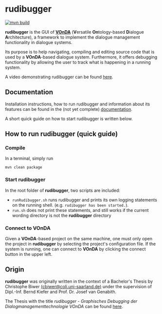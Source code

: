 # rudibugger

[![mvn build](https://github.com/jsteffen/rudibugger/actions/workflows/mvnbuild.yml/badge.svg)](https://github.com/jsteffen/rudibugger/actions/workflows/mvnbuild.yml)

**rudibugger** is the GUI of [**VOnDA**](https://github.com/bkiefer/vonda) (**V**ersatile **On**tology-based **D**ialogue **A**rchitecture), a framework to implement the dialogue management functionality in dialogue systems.

Its purpose is to help navigating, compiling and editing source code that is used by a **VOnDA**-based dialogue system. Furthermore, it offers debugging functionality by allowing the user to track what is happening in a running system.

A video demonstrating rudibugger can be found [here](https://youtu.be/nSotEVZUEyw).



## Documentation

Installation instructions, how to run rudibugger and information about its features can be found in the (not yet complete) [documentation](http://rudibugger.readthedocs.io/en/latest/index.html).

A short quick guide on how to start rudibugger is written below.


## How to run rudibugger (quick guide)

### Compile

In a terminal, simply run

```
mvn clean package
```

### Start rudibugger

In the root folder of **rudibugger**, two scripts are included:

  - `runRudibugger.sh` runs rudibugger and prints its own logging statements on the running shell. (e.g. `rudibugger has been started.`).
  - `run.sh` does not print these statements, and still works if the current wording directory is not the **rudibugger** directory

### Connect to VOnDA

Given a **VOnDA**-based project on the same machine, one must only open the project in **rudibugger** by selecting the project's configuration file. If the system is running, one can connect to **VOnDA** by clicking the connect button in the upper left.



## Origin
**rudibugger** was originally written in the context of a Bachelor's Thesis by Christophe Biwer [(cbiwer@coli.uni-saarland.de)](mailto:cbiwer@coli.uni-saarland.de) under the supervision of Dipl.-Inf. Bernd Kiefer and Prof. Dr. Josef van Genabith.

The Thesis with the title *rudibugger - Graphisches Debugging der Dialogmanagementtechnologie VOnDA* can be found [here](http://doi.org/10.13140/RG.2.2.36556.31368).
